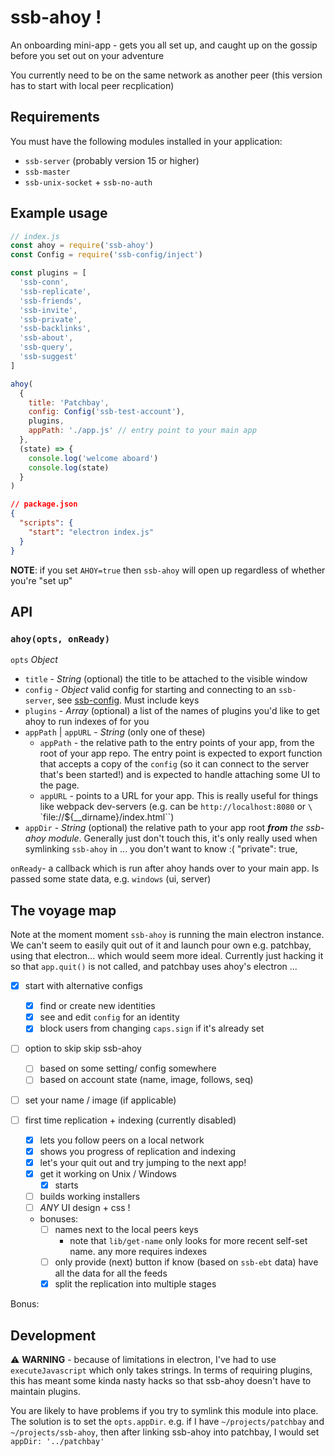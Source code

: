 # ssb-ahoy !

An onboarding mini-app - gets you all set up, and caught up on the gossip before you set out on your adventure

You currently need to be on the same network as another peer (this version has to start with local peer recplication)

## Requirements

You must have the following modules installed in your application:
- `ssb-server` (probably version 15 or higher)
- `ssb-master`
- `ssb-unix-socket` + `ssb-no-auth`

## Example usage

```js
// index.js
const ahoy = require('ssb-ahoy')
const Config = require('ssb-config/inject')

const plugins = [
  'ssb-conn',
  'ssb-replicate',
  'ssb-friends',
  'ssb-invite',
  'ssb-private',
  'ssb-backlinks',
  'ssb-about',
  'ssb-query',
  'ssb-suggest'
]

ahoy(
  {
    title: 'Patchbay',
    config: Config('ssb-test-account'),
    plugins,
    appPath: './app.js' // entry point to your main app
  },
  (state) => {
    console.log('welcome aboard')
    console.log(state)
  }
)
```

```json
// package.json
{
  "scripts": {
    "start": "electron index.js"
  }
}
```

**NOTE**: if you set `AHOY=true` then `ssb-ahoy` will open up regardless of whether you're "set up"

## API

### `ahoy(opts, onReady)`

`opts` *Object*
- `title` - *String* (optional) the title to be attached to the visible window
- `config` - *Object* valid config for starting and connecting to an `ssb-server`, see [ssb-config](www.github.com/ssbc/ssb-config). Must include keys
- `plugins` - *Array* (optional) a list of the names of plugins you'd like to get ahoy to run indexes of for you
- `appPath` | `appURL` - *String* (only one of these)
  - `appPath` - the relative path to the entry points of your app, from the root of your app repo. The entry point is expected to export function that accepts a copy of the `config` (so it can connect to the server that's been started!) and is expected to handle attaching some UI to the page.
  - `appURL` - points to a URL for your app. This is really useful for things like webpack dev-servers (e.g. can be `http://localhost:8080` or `\`
`file://${__dirname}/index.html\``)
- `appDir` - *String* (optional) the relative path to your app root _**from** the ssb-ahoy module_. Generally just don't touch this, it's only really used when symlinking `ssb-ahoy` in ... you don't want to know :(
  "private": true,


`onReady`- a callback which is run after ahoy hands over to your main app. Is passed some state data, e.g. `windows` (ui, server)

## The voyage map

Note at the moment moment `ssb-ahoy` is running the main electron instance.
We can't seem to easily quit out of it and launch pour own e.g. patchbay, using that electron... which would seem more ideal.
Currently just hacking it so that `app.quit()` is not called, and patchbay uses ahoy's electron ...

- [x] start with alternative configs
  - [x] find or create new identities
  - [x] see and edit `config` for an identity
  - [x] block users from changing `caps.sign` if it's already set

- [ ] option to skip skip ssb-ahoy
  - [ ] based on some setting/ config somewhere
  - [ ] based on account state (name, image, follows, seq)

- [ ] set your name / image (if applicable)

- [ ] first time replication + indexing (currently disabled)
  - [x] lets you follow peers on a local network
  - [x] shows you progress of replication and indexing
  - [x] let's your quit out and try jumping to the next app!
  - [x] get it working on Unix / Windows
    - [x] starts
  - [ ] builds working installers
  - [ ] _ANY_ UI design + css !
  - bonuses: 
    - [ ] names next to the local peers keys
      - note that `lib/get-name` only looks for more recent self-set name. any more requires indexes
    - [ ] only provide (next) button if know (based on `ssb-ebt` data) have all the data for all the feeds
    - [x] split the replication into multiple stages

Bonus:


## Development

:warning: **WARNING** - because of limitations in electron, I've had to use `executeJavascript` which only takes strings.
In terms of requiring plugins, this has meant some kinda nasty hacks so that ssb-ahoy doesn't have to maintain plugins.

You are likely to have problems if you try to symlink this module into place.
The solution is to set the `opts.appDir`. e.g. if I have `~/projects/patchbay` and `~/projects/ssb-ahoy`, then after linking ssb-ahoy into patchbay, I would set `appDir: '../patchbay'`

